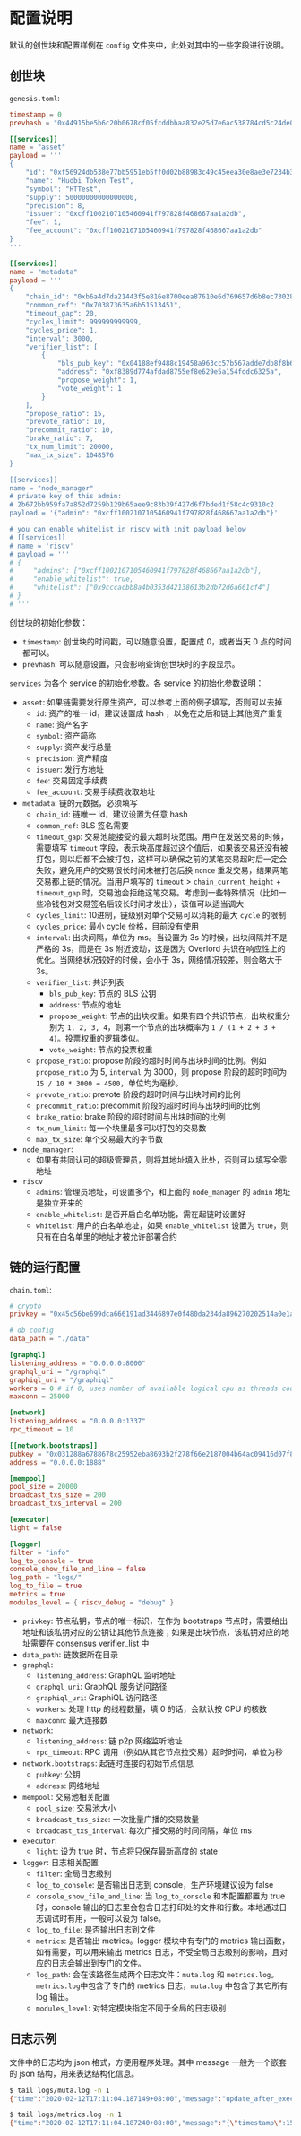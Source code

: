 # 配置说明

默认的创世块和配置样例在 `config` 文件夹中，此处对其中的一些字段进行说明。

## 创世块

`genesis.toml`:

```toml
timestamp = 0
prevhash = "0x44915be5b6c20b0678cf05fcddbbaa832e25d7e6ac538784cd5c24de00d47472"

[[services]]
name = "asset"
payload = '''
{
    "id": "0xf56924db538e77bb5951eb5ff0d02b88983c49c45eea30e8ae3e7234b311436c",
    "name": "Huobi Token Test",
    "symbol": "HTTest",
    "supply": 50000000000000000,
    "precision": 8,
    "issuer": "0xcff1002107105460941f797828f468667aa1a2db",
    "fee": 1,
    "fee_account": "0xcff1002107105460941f797828f468667aa1a2db"
}
'''

[[services]]
name = "metadata"
payload = '''
{
    "chain_id": "0xb6a4d7da21443f5e816e8700eea87610e6d769657d6b8ec73028457bf2ca4036",
    "common_ref": "0x703873635a6b51513451",
    "timeout_gap": 20,
    "cycles_limit": 999999999999,
    "cycles_price": 1,
    "interval": 3000,
    "verifier_list": [
        {
            "bls_pub_key": "0x04188ef9488c19458a963cc57b567adde7db8f8b6bec392d5cb7b67b0abc1ed6cd966edc451f6ac2ef38079460eb965e890d1f576e4039a20467820237cda753f07a8b8febae1ec052190973a1bcf00690ea8fc0168b3fbbccd1c4e402eda5ef22",
            "address": "0xf8389d774afdad8755ef8e629e5a154fddc6325a",
            "propose_weight": 1,
            "vote_weight": 1
        }
    ],
    "propose_ratio": 15,
    "prevote_ratio": 10,
    "precommit_ratio": 10,
    "brake_ratio": 7,
    "tx_num_limit": 20000,
    "max_tx_size": 1048576
}

[[services]]
name = "node_manager"
# private key of this admin:
# 2b672bb959fa7a852d7259b129b65aee9c83b39f427d6f7bded1f58c4c9310c2
payload = '{"admin": "0xcff1002107105460941f797828f468667aa1a2db"}'

# you can enable whitelist in riscv with init payload below
# [[services]]
# name = 'riscv'
# payload = '''
# {
#     "admins": ["0xcff1002107105460941f797828f468667aa1a2db"],
#     "enable_whitelist": true,
#     "whitelist": ["0x9cccacbb8a4b0353d42138613b2db72d6a661cf4"]
# }
# '''
```

创世块的初始化参数：

- `timestamp`: 创世块的时间戳，可以随意设置，配置成 0，或者当天 0 点的时间都可以。
- `prevhash`: 可以随意设置，只会影响查询创世块时的字段显示。

`services` 为各个 service 的初始化参数。各 service 的初始化参数说明：

- `asset`: 如果链需要发行原生资产，可以参考上面的例子填写，否则可以去掉
  - `id`: 资产的唯一 id，建议设置成 hash ，以免在之后和链上其他资产重复
  - `name`: 资产名字
  - `symbol`: 资产简称
  - `supply`: 资产发行总量
  - `precision`: 资产精度
  - `issuer`: 发行方地址
  - `fee`: 交易固定手续费
  - `fee_account`: 交易手续费收取地址
- `metadata`: 链的元数据，必须填写
  - `chain_id`: 链唯一 id，建议设置为任意 hash
  - `common_ref`: BLS 签名需要
  - `timeout_gap`: 交易池能接受的最大超时块范围。用户在发送交易的时候，需要填写 `timeout` 字段，表示块高度超过这个值后，如果该交易还没有被打包，则以后都不会被打包，这样可以确保之前的某笔交易超时后一定会失败，避免用户的交易很长时间未被打包后换 `nonce` 重发交易，结果两笔交易都上链的情况。当用户填写的 `timeout` > `chain_current_height` + `timeout_gap` 时，交易池会拒绝这笔交易。考虑到一些特殊情况（比如一些冷钱包对交易签名后较长时间才发出），该值可以适当调大
  - `cycles_limit`: 10进制，链级别对单个交易可以消耗的最大 `cycle` 的限制
  - `cycles_price`: 最小 cycle 价格，目前没有使用
  - `interval`: 出块间隔，单位为 ms。当设置为 3s 的时候，出块间隔并不是严格的 3s，而是在 3s 附近波动，这是因为 Overlord 共识在响应性上的优化。当网络状况较好的时候，会小于 3s，网络情况较差，则会略大于 3s。
  - `verifier_list`: 共识列表
    - `bls_pub_key`: 节点的 BLS 公钥
    - `address`: 节点的地址
    - `propose_weight`: 节点的出块权重。如果有四个共识节点，出块权重分别为 `1, 2, 3, 4`，则第一个节点的出块概率为 `1 / (1 + 2 + 3 + 4)`。投票权重的逻辑类似。
    - `vote_weight`: 节点的投票权重
  - `propose_ratio`: propose 阶段的超时时间与出块时间的比例。例如 `propose_ratio` 为 5, `interval` 为 3000，则 propose 阶段的超时时间为 `15 / 10 * 3000 = 4500`，单位均为毫秒。
  - `prevote_ratio`: prevote 阶段的超时时间与出块时间的比例
  - `precommit_ratio`: precommit 阶段的超时时间与出块时间的比例
  - `brake_ratio`: brake 阶段的超时时间与出块时间的比例
  - `tx_num_limit`: 每一个块里最多可以打包的交易数
  - `max_tx_size`: 单个交易最大的字节数
- `node_manager`:
  - 如果有共同认可的超级管理员，则将其地址填入此处，否则可以填写全零地址
- `riscv`
  - `admins`: 管理员地址，可设置多个，和上面的 `node_manager` 的 `admin` 地址是独立开来的
  - `enable_whitelist`: 是否开启白名单功能，需在起链时设置好
  - `whitelist`: 用户的白名单地址，如果 `enable_whitelist` 设置为 `true`，则只有在白名单里的地址才被允许部署合约

## 链的运行配置

`chain.toml`:

```toml
# crypto
privkey = "0x45c56be699dca666191ad3446897e0f480da234da896270202514a0e1a587c3f"

# db config
data_path = "./data"

[graphql]
listening_address = "0.0.0.0:8000"
graphql_uri = "/graphql"
graphiql_uri = "/graphiql"
workers = 0 # if 0, uses number of available logical cpu as threads count.
maxconn = 25000

[network]
listening_address = "0.0.0.0:1337"
rpc_timeout = 10

[[network.bootstraps]]
pubkey = "0x031288a6788678c25952eba8693b2f278f66e2187004b64ac09416d07f83f96d5b"
address = "0.0.0.0:1888"

[mempool]
pool_size = 20000
broadcast_txs_size = 200
broadcast_txs_interval = 200

[executor]
light = false

[logger]
filter = "info"
log_to_console = true
console_show_file_and_line = false
log_path = "logs/"
log_to_file = true
metrics = true
modules_level = { riscv_debug = "debug" }
```

- `privkey`: 节点私钥，节点的唯一标识，在作为 bootstraps 节点时，需要给出地址和该私钥对应的公钥让其他节点连接；如果是出块节点，该私钥对应的地址需要在 consensus verifier_list 中
- `data_path`: 链数据所在目录
- `graphql`:
  - `listening_address`: GraphQL 监听地址
  - `graphql_uri`: GraphQL 服务访问路径
  - `graphiql_uri`: GraphiQL 访问路径
  - `workers`: 处理 http 的线程数量，填 0 的话，会默认按 CPU 的核数
  - `maxconn`: 最大连接数
- `network`:
  - `listening_address`: 链 p2p 网络监听地址
  - `rpc_timeout`: RPC 调用（例如从其它节点拉交易）超时时间，单位为秒
- `network.bootstraps`: 起链时连接的初始节点信息
  - `pubkey`: 公钥
  - `address`: 网络地址
- `mempool`: 交易池相关配置
  - `pool_size`: 交易池大小
  - `broadcast_txs_size`: 一次批量广播的交易数量
  - `broadcast_txs_interval`: 每次广播交易的时间间隔，单位 ms
- `executor`:
  - `light`: 设为 true 时，节点将只保存最新高度的 state
- `logger`: 日志相关配置
  - `filter`: 全局日志级别
  - `log_to_console`: 是否输出日志到 console，生产环境建议设为 false
  - `console_show_file_and_line`: 当 `log_to_console` 和本配置都置为 true 时，console 输出的日志里会包含日志打印处的文件和行数。本地通过日志调试时有用，一般可以设为 false。
  - `log_to_file`: 是否输出日志到文件
  - `metrics`: 是否输出 metrics。logger 模块中有专门的 metrics 输出函数，如有需要，可以用来输出 metrics 日志，不受全局日志级别的影响，且对应的日志会输出到专门的文件。
  - `log_path`: 会在该路径生成两个日志文件：`muta.log` 和 `metrics.log`。`metrics.log`中包含了专门的 metrics 日志，`muta.log` 中包含了其它所有 log 输出。
  - `modules_level`: 对特定模块指定不同于全局的日志级别

## 日志示例

文件中的日志均为 json 格式，方便用程序处理。其中 message 一般为一个嵌套的 json 结构，用来表达结构化信息。

```bash
$ tail logs/muta.log -n 1
{"time":"2020-02-12T17:11:04.187149+08:00","message":"update_after_exec cache: height 2, exec height 0, prev_hash 039d2f399864dba72c5b0f26ec989cba9bdcb9fca23ce48c8bc8c4398cb2ad0b,latest_state_root de37f62c1121e283ad52fe5b3e260c899f03d42da29fdfe08e82655185d9b772 state root [de37f62c1121e283ad52fe5b3e260c899f03d42da29fdfe08e82655185d9b772], receipt root [], confirm root [], cycle used []","module_path":"core_consensus::status","file":"/Users/huwenchao/.cargo/git/checkouts/muta-cad92efdb84944c1/34d052a/core/consensus/src/status.rs","line":114,"level":"INFO","target":"core_consensus::status","thread":"main","thread_id":4576796096,"mdc":{}}

$ tail logs/metrics.log -n 1
{"time":"2020-02-12T17:11:04.187240+08:00","message":"{\"timestamp\":1581498664187,\"event_name\":\"update_exec_info\",\"event_type\":\"custom\",\"tag\":{\"confirm_root\":\"56e81f171bcc55a6ff8345e692c0f86e5b48e01b996cadc001622fb5e363b421\",\"exec_height\":1,\"receipt_root\":\"56e81f171bcc55a6ff8345e692c0f86e5b48e01b996cadc001622fb5e363b421\",\"state_root\":\"de37f62c1121e283ad52fe5b3e260c899f03d42da29fdfe08e82655185d9b772\"},\"metadata\":{\"address\":\"f8389d774afdad8755ef8e629e5a154fddc6325a\",\"v\":\"0.3.0\"}}","module_path":"core_consensus::trace","file":"/Users/huwenchao/.cargo/git/checkouts/muta-cad92efdb84944c1/34d052a/core/consensus/src/trace.rs","line":24,"level":"TRACE","target":"metrics","thread":"main","thread_id":4576796096,"mdc":{}}
```